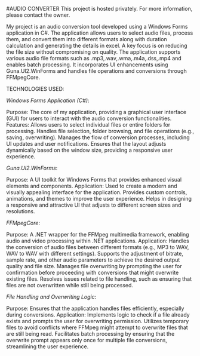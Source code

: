 ﻿#AUDIO CONVERTER
This project is hosted privately. For more information, please contact the owner.



My project is an audio conversion tool developed using a Windows Forms application in C#. The application allows users to select audio files, process them, and convert them into different formats along with duration calculation and generating the details in excel. A key focus is on reducing the file size without compromising on quality. The application supports various audio file formats such as .mp3,.wav,.wma,.m4a,.dss,.mp4 and enables batch processing. It incorporates UI enhancements using Guna.UI2.WinForms and handles file operations and conversions through FFMpegCore.

TECHNOLOGIES USED:

*Windows Forms Application (C#)*:

Purpose: The core of my application, providing a graphical user interface (GUI) for users to interact with the audio conversion functionalities.
Features:
Allows users to select individual files or entire folders for processing.
Handles file selection, folder browsing, and file operations (e.g., saving, overwriting).
Manages the flow of conversion processes, including UI updates and user notifications.
Ensures that the layout adjusts dynamically based on the window size, providing a responsive user experience.

*Guna.UI2.WinForms*:

Purpose: A UI toolkit for Windows Forms that provides enhanced visual elements and components.
Application:
Used to create a modern and visually appealing interface for the application.
Provides custom controls, animations, and themes to improve the user experience.
Helps in designing a responsive and attractive UI that adjusts to different screen sizes and resolutions.

*FFMpegCore*:

Purpose: A .NET wrapper for the FFMpeg multimedia framework, enabling audio and video processing within .NET applications.
Application:
Handles the conversion of audio files between different formats (e.g., MP3 to WAV, WAV to WAV with different settings).
Supports the adjustment of bitrate, sample rate, and other audio parameters to achieve the desired output quality and file size.
Manages file overwriting by prompting the user for confirmation before proceeding with conversions that might overwrite existing files.
Resolves issues related to file handling, such as ensuring that files are not overwritten while still being processed.

*File Handling and Overwriting Logic*:

Purpose: Ensures that the application handles files efficiently, especially during conversions.
Application:
Implements logic to check if a file already exists and prompts the user for overwriting permission.
Utilizes temporary files to avoid conflicts where FFMpeg might attempt to overwrite files that are still being read.
Facilitates batch processing by ensuring that the overwrite prompt appears only once for multiple file conversions, streamlining the user experience.


